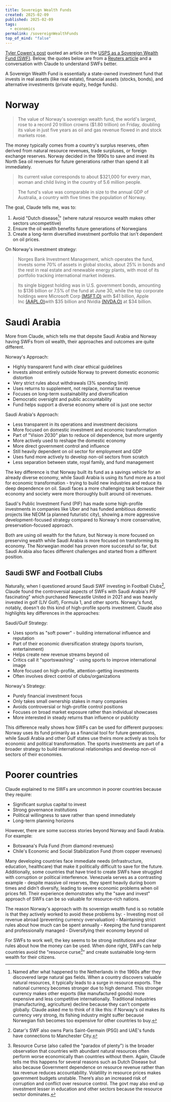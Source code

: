 ```yaml
---
title: Sovereign Wealth Funds
created: 2025-02-09
published: 2025-02-09
tags:
  - economics
permalink: /sovereignWealthFunds
top_of_mind: "false"
---
```

[Tyler Cowen's post](https://marginalrevolution.com/marginalrevolution/2025/02/usps-as-a-failed-sovereign-wealth-fund.html) quoted an article on the [USPS as a Sovereign Wealth Fund (SWF)](https://gopostal.substack.com/p/usps-is-a-failed-sovereign-wealth). Below, the quotes below are from a [Reuters article](https://www.reuters.com/business/finance/norway-wealth-fund-hits-record-20-trillion-crowns-2024-12-06/) and a conversation with Claude to understand SWFs better.

A Sovereign Wealth Fund is essentially a state-owned investment fund that invests in real assets (like real estate), financial assets (stocks, bonds), and alternative investments (private equity, hedge funds).
# Norway
> The value of Norway's sovereign wealth fund, the world's largest, rose to a record 20 trillion crowns ($1.80 trillion) on Friday, doubling its value in just five years as oil and gas revenue flowed in and stock markets rose.
>

The money typically comes from a country's surplus reserves, often derived from natural resource revenues, trade surpluses, or foreign exchange reserves. Norway decided in the 1990s to save and invest its North Sea oil revenues for future generations rather than spend it all immediately.
>  Its current value corresponds to about $321,000 for every man, woman and child living in the country of 5.6 million people.

> The fund's value was comparable in size to the annual GDP of Australia, a country with five times the population of Norway.

The goal, Claude tells me, was to:
1. Avoid "Dutch disease[^1]" (where natural resource wealth makes other sectors uncompetitive)
2. Ensure the oil wealth benefits future generations of Norwegians
3. Create a long-term diversified investment portfolio that isn't dependent on oil prices.

On Norway's investment strategy:
>  Norges Bank Investment Management, which operates the fund, invests some 70% of assets in global stocks, about 25% in bonds and the rest in real estate and renewable energy plants, with most of its portfolio tracking international market indexes.

> Its single biggest holding was in U.S. government bonds, amounting to $136 billion or 7.5% of the fund at June 30, while the top corporate holdings were Microsoft Corp [(MSFT.O)](https://www.reuters.com/markets/companies/MSFT.O) with $41 billion, Apple Inc [(AAPL.O)](https://www.reuters.com/markets/companies/AAPL.O)with $35 billion and Nvidia [(NVDA.O)](https://www.reuters.com/markets/companies/NVDA.O) at $34 billion.

# Saudi Arabia

More from Claude, which tells me that depsite Saudi Arabia and Norway having SWFs from oil wealth, their approaches and outcomes are quite different.

Norway's Approach:
- Highly transparent fund with clear ethical guidelines
- Invests almost entirely outside Norway to prevent domestic economic distortion
- Very strict rules about withdrawals (3% spending limit)
- Uses returns to supplement, not replace, normal tax revenue
- Focuses on long-term sustainability and diversification
- Democratic oversight and public accountability
- Fund helps support a diverse economy where oil is just one sector

Saudi Arabia's Approach:
- Less transparent in its operations and investment decisions
- More focused on domestic investment and economic transformation
- Part of "Vision 2030" plan to reduce oil dependence, but more urgently
- More actively used to reshape the domestic economy
- More direct government control and influence
- Still heavily dependent on oil sector for employment and GDP
- Uses fund more actively to develop non-oil sectors from scratch
- Less separation between state, royal family, and fund management

The key difference is that Norway built its fund as a savings vehicle for an already diverse economy, while Saudi Arabia is using its fund more as a tool for economic transformation - trying to build new industries and reduce its deep dependence on oil. Saudi faces a more challenging task because their economy and society were more thoroughly built around oil revenues.

Saudi's Public Investment Fund (PIF) has made some high-profile investments in companies like Uber and has funded ambitious domestic projects like NEOM (a planned futuristic city), showing a more aggressive development-focused strategy compared to Norway's more conservative, preservation-focused approach.

Both are using oil wealth for the future, but Norway is more focused on preserving wealth while Saudi Arabia is more focused on transforming its economy. The Norwegian model has proven more successful so far, but Saudi Arabia also faces different challenges and started from a different position.​​​​​​​​​​​​​​​​
## Saudi SWF and Football Clubs
Naturally, when I questioned around Saudi SWF investing in Football Clubs[^3], Claude found the controversial aspects of SWFs with Saudi Arabia's PIF fascinating" which purchased Newcastle United in 2021 and was heavily invested in golf (LIV Golf), Formula 1, and other sports. Norway's fund, notably, doesn't do this kind of high-profile sports investment. Claude also highlights key differences in the approaches:

Saudi/Gulf Strategy:
- Uses sports as "soft power" - building international influence and reputation
- Part of their economic diversification strategy (sports tourism, entertainment)
- Helps create new revenue streams beyond oil
- Critics call it "sportswashing" - using sports to improve international image
- More focused on high-profile, attention-getting investments
- Often involves direct control of clubs/organizations

Norway's Strategy:
- Purely financial investment focus
- Only takes small ownership stakes in many companies
- Avoids controversial or high-profile control positions
- Focuses on broad market exposure rather than individual showcases
- More interested in steady returns than influence or publicity

This difference really shows how SWFs can be used for different purposes: Norway uses its fund primarily as a financial tool for future generations, while Saudi Arabia and other Gulf states use theirs more actively as tools for economic and political transformation. The sports investments are part of a broader strategy to build international relationships and develop non-oil sectors of their economies.​​​​​​​​​​​​​​​​
# Poorer countries
Claude explained to me SWFs are uncommon in poorer countries because they require:
- Significant surplus capital to invest
- Strong governance institutions
- Political willingness to save rather than spend immediately
- Long-term planning horizons

However, there are some success stories beyond Norway and Saudi Arabia. For example:
- Botswana's Pula Fund (from diamond revenues)
- Chile's Economic and Social Stabilization Fund (from copper revenues)

Many developing countries face immediate needs (infrastructure, education, healthcare) that make it politically difficult to save for the future. Additionally, some countries that have tried to create SWFs have struggled with corruption or political interference. Venezuela serves as a contrasting example - despite massive oil reserves, they spent heavily during boom times and didn't diversify, leading to severe economic problems when oil prices fell. Their experience demonstrates why the "save and invest" approach of SWFs can be so valuable for resource-rich nations.​​​​​​​​​​​​​​​​

The reason Norway's approach with its sovereign wealth fund is so notable is that they actively worked to avoid these problems by:
	- Investing most oil revenue abroad (preventing currency overvaluation)
	- Maintaining strict rules about how much can be spent annually
	- Keeping the fund transparent and professionally managed
	- Diversifying their economy beyond oil

For SWFs to work well, the key seems to be strong institutions and clear rules about how the money can be used. When done right, SWFs can help countries avoid the "resource curse[^2]" and create sustainable long-term wealth for their citizens.​​​​​​​​​​​​​​​​

[^1]: Named after what happened to the Netherlands in the 1960s after they discovered large natural gas fields. When a country discovers valuable natural resources, it typically leads to a surge in resource exports. The national currency becomes stronger due to high demand. This stronger currency makes other exports (like manufactured goods) more expensive and less competitive internationally. Traditional industries (manufacturing, agriculture) decline because they can't compete globally. Claude asked me to think of it like this: if Norway's oil makes its currency very strong, its fishing industry might suffer because Norwegian fish becomes too expensive for other countries to buy.

[^2]: Resource Curse (also called the "paradox of plenty") is the broader observation that countries with abundant natural resources often perform worse economically than countries without them. Again, Claude tells me this happens for several reasons such as Dutch Disease but also because Government dependence on resource revenue rather than tax revenue reduces accountability. Volatility in resource prices makes government budgets unstable. There’s also an increased risk of corruption and conflict over resource control. The govt may also end up  investment lesser in education and other sectors because the resource sector dominates.

[^3]: Qatar's SWF also owns Paris Saint-Germain (PSG) and UAE's funds have connections to Manchester City.
